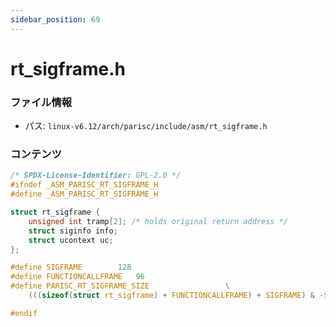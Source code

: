 ```yaml
---
sidebar_position: 69
---
```

# rt_sigframe.h

### ファイル情報

- パス: `linux-v6.12/arch/parisc/include/asm/rt_sigframe.h`

### コンテンツ

```h
/* SPDX-License-Identifier: GPL-2.0 */
#ifndef _ASM_PARISC_RT_SIGFRAME_H
#define _ASM_PARISC_RT_SIGFRAME_H

struct rt_sigframe {
	unsigned int tramp[2]; /* holds original return address */
	struct siginfo info;
	struct ucontext uc;
};

#define	SIGFRAME		128
#define FUNCTIONCALLFRAME	96
#define PARISC_RT_SIGFRAME_SIZE					\
	(((sizeof(struct rt_sigframe) + FUNCTIONCALLFRAME) + SIGFRAME) & -SIGFRAME)

#endif

```

